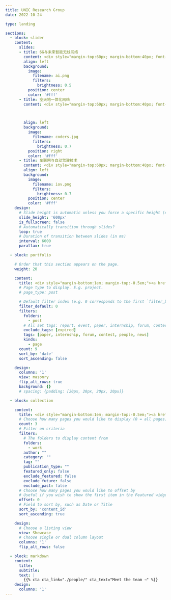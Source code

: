 ```yaml
---
title: UNIC Research Group
date: 2022-10-24

type: landing

sections:
  - block: slider
    content:
      slides:
      - title: 6G与未来智能无线网络
        content: <div style="margin-top:60px; margin-bottom:40px; font-size:12pt; width:72%; min-width:150px; height:180px; color:#fff; text-indent:2em;"><div style="display:inline-block; position:relative; top:50%; -webkit-transform:translateY(-50%);"><p>通过人工智能及深度学习技术实现网络智慧内生，AI能力的全网渗透，快速、自动、智能地对网络各方面进行高效管控，包括规划、管理、优化以及康复等，有效满足不断出现的新需求，使能资源管理的智慧决策，降低成本并提高效率。</p><p style="margin-top:-1.2vh;">研究内容包括：基于图神经网络的快速网络部署，知识驱动的网络资源调配，知识图谱赋能的网络管控，动态神经模型与按需服务技术，大模型与预训练模型在网络中的应用，可解释人工智能的网络应用，多智能体强化学习无人机集群对抗，数字孪生驱动的强化学习，智能测试方法等</p></div></div>
        align: left
        background:
          image:
            filename: ai.png
            filters:
              brightness: 0.5
          position: center
          color: '#fff'
      - title: 空天地一体化网络
        content: <div style="margin-top:60px; margin-bottom:40px; font-size:12pt; width:65%; height:180px; color:#fff; text-indent:2em;"><div style="display:inline-block; position:relative; top:50%; -webkit-transform:translateY(-50%);"><p>空天地一体化网络可为陆海空天用户提供无缝信息服务，满足未来网络对于全时全域全空通信和网络互联互通的需求，是6G网络的重要组成部分。</p><p>主要研究空天地一体化网络协议架构设计、网络切片方法、网络虚拟化与虚拟资源调度，网络仿真方法等。可参考论文：《空天地一体化网络技术：探索与展望》</p></div></div>


                
        align: left
        background:
          image:
            filename: coders.jpg
            filters:
              brightness: 0.7
          position: right
          color: '#fff'
      - title: 车联网与自动驾驶技术
        content: <div style="margin-top:60px; margin-bottom:40px; font-size:12pt; width:65%; height:180px; color:#fff; text-indent:2em;"><div style="display:inline-block; position:relative; top:50%; -webkit-transform:translateY(-50%);"><p>车联网是指通过应用传感技术、通信技术、网络技术、智能技术、感知与控制技术等，有机地融合在车辆和交通道路管理体系中而建成的一种实时、智能、高效的综合交通管理系统，是能够实现智能化交通管理、智能动态信息服务和自动驾驶的一体化网络。</p><p>研究方向包括：车联网低时延高可靠技术，基于信息年龄和信息价值的调度技术，网络切片技术，模型和数据双驱动网络优化技术，车路协同技术</p></div></div>
        align: left
        background:
          image:
            filename: iov.png
            filters:
              brightness: 0.7
          position: center
          color: '#fff'
    design:
      # Slide height is automatic unless you force a specific height (e.g. '400px')
      slide_height: '600px'
      is_fullscreen: false
      # Automatically transition through slides?
      loop: true
      # Duration of transition between slides (in ms)
      interval: 6000
      parallax: true

  - block: portfolio

    # Order that this section appears on the page.
    weight: 20

    content:
      title: <div style="margin-bottom:1em; margin-top:-0.5em;"><a href="../post/" style="color:black; text-decoration:inherit;">新闻</a></div>
      # Page type to display. E.g. project.
      # page_type: post

      # Default filter index (e.g. 0 corresponds to the first `filter_button` instance below).
      filter_default: 0
      filters:
        folders:
          - post
        # All set tags: report, event, paper, internship, forum, contest， news
        exclude_tags: [expired]
        tags: [paper, internship, forum, contest, people, news]
        kinds:
          - page
      count: 9
      sort_by: 'date'
      sort_ascending: false

    design:
      columns: '1'
      view: masonry
      flip_alt_rows: true
      background: {}
      # spacing: {padding: [20px, 20px, 20px, 20px]}

  - block: collection

    content:
      title: <div style="margin-bottom:1em; margin-top:-0.5em;"><a href="../work/" style="color:black; text-decoration:inherit;">科研成果</a></div>
      # Choose how many pages you would like to display (0 = all pages)
      count: 3
      # Filter on criteria
      filters:
        # The folders to display content from
        folders:
          - work
        author: ""
        category: ""
        tag: ""
        publication_type: ""
        featured_only: false
        exclude_featured: false
        exclude_future: false
        exclude_past: false
      # Choose how many pages you would like to offset by
      # Useful if you wish to show the first item in the Featured widget
      offset: 0
      # Field to sort by, such as Date or Title
      sort_by: 'content_id'
      sort_ascending: true

    design:
      # Choose a listing view
      view: Showcase
      # Choose single or dual column layout
      columns: '1'
      flip_alt_rows: false

  - block: markdown
    content:
      title:
      subtitle:
      text: |
        {{% cta cta_link="./people/" cta_text="Meet the team →" %}}
    design:
      columns: '1'
---
```



